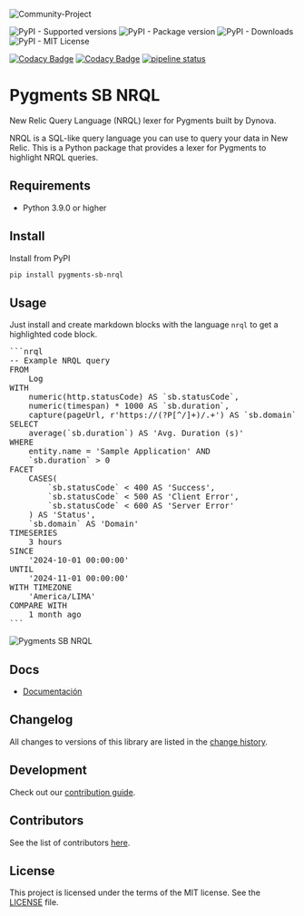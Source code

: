 ![Community-Project](https://gitlab.com/softbutterfly/open-source/open-source-office/-/raw/master/assets/dynova/dynova-open-source--banner--community-project.png)

![PyPI - Supported versions](https://img.shields.io/pypi/pyversions/pygments-sb-nrql)
![PyPI - Package version](https://img.shields.io/pypi/v/pygments-sb-nrql)
![PyPI - Downloads](https://img.shields.io/pypi/dm/pygments-sb-nrql)
![PyPI - MIT License](https://img.shields.io/pypi/l/pygments-sb-nrql)

[![Codacy Badge](https://app.codacy.com/project/badge/Grade/16c98dc02de142a195ae029ac9c441fd)](https://app.codacy.com/gh/dynovaio/pygments-sb-nrql/dashboard?utm_source=gh&utm_medium=referral&utm_content=&utm_campaign=Badge_grade)
[![Codacy Badge](https://app.codacy.com/project/badge/Coverage/16c98dc02de142a195ae029ac9c441fd)](https://app.codacy.com/gh/dynovaio/pygments-sb-nrql/dashboard?utm_source=gh&utm_medium=referral&utm_content=&utm_campaign=Badge_coverage)
[![pipeline status](https://gitlab.com/softbutterfly/open-source/pygments-sb-nrql/badges/master/pipeline.svg)](https://gitlab.com/softbutterfly/open-source/pygments-sb-nrql/-/commits/master)

# Pygments SB NRQL

New Relic Query Language (NRQL) lexer for Pygments built by Dynova.

NRQL is a SQL-like query language you can use to query your data in New Relic.
This is a Python package that provides a lexer for Pygments to highlight NRQL
queries.

## Requirements

* Python 3.9.0 or higher

## Install

Install from PyPI

```bash
pip install pygments-sb-nrql
```

## Usage

Just install and create markdown blocks with the language `nrql` to get a
highlighted code block.

<pre>
```nrql
-- Example NRQL query
FROM
    Log
WITH
    numeric(http.statusCode) AS `sb.statusCode`,
    numeric(timespan) * 1000 AS `sb.duration`,
    capture(pageUrl, r'https://(?P<domain>[^/]+)/.+') AS `sb.domain`
SELECT
    average(`sb.duration`) AS 'Avg. Duration (s)'
WHERE
    entity.name = 'Sample Application' AND
    `sb.duration` > 0
FACET
    CASES(
        `sb.statusCode` < 400 AS 'Success',
        `sb.statusCode` < 500 AS 'Client Error',
        `sb.statusCode` < 600 AS 'Server Error'
    ) AS 'Status',
    `sb.domain` AS 'Domain'
TIMESERIES
    3 hours
SINCE
    '2024-10-01 00:00:00'
UNTIL
    '2024-11-01 00:00:00'
WITH TIMEZONE
    'America/LIMA'
COMPARE WITH
    1 month ago
```
</pre>

![Pygments SB NRQL](https://gitlab.com/softbutterfly/open-source/pygments-sb-nrql/-/raw/master/assets/pygments-sb-nrql--example.png)

## Docs

* [Documentación](https://dynovaio.github.io/pygments-sb-nrql)

## Changelog

All changes to versions of this library are listed in the [change history](./CHANGELOG.md).

## Development

Check out our [contribution guide](./CONTRIBUTING.md).

## Contributors

See the list of contributors [here](https://github.com/dynovaio/pygments-sb-nrql/graphs/contributors).

## License

This project is licensed under the terms of the MIT license. See the
<a href="./LICENSE.txt" download>LICENSE</a> file.
